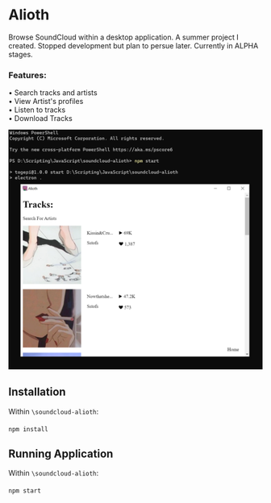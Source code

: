 # Alioth
Browse SoundCloud within a desktop application.
A summer project I created. Stopped development but plan to persue later. Currently in ALPHA stages.

### Features:<br>
• Search tracks and artists<br>
• View Artist's profiles<br>
• Listen to tracks<br>
• Download Tracks<br>


<img src="./Capture.PNG"></img>

## Installation

Within ```\soundcloud-alioth```:
<br><br>
```npm install```

## Running Application

Within ```\soundcloud-alioth```:
<br><br>
```npm start```
